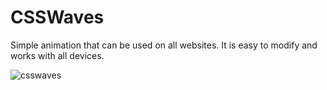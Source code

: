 # CSSWaves
Simple animation that can be used on all websites. It is easy to modify and works with all devices.

![csswaves](https://user-images.githubusercontent.com/59504843/114294112-b880ad00-9ab9-11eb-927b-6edc3458867a.png)
